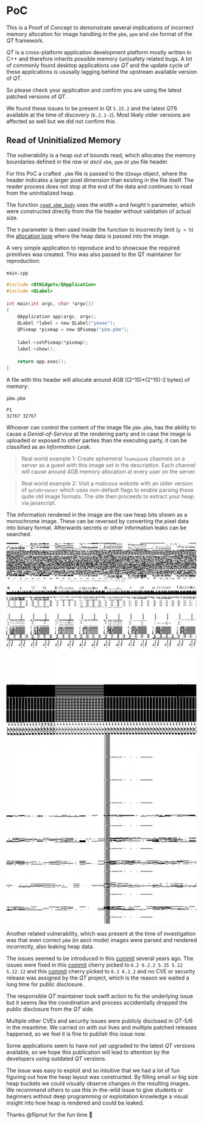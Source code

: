 # PoC

This is a Proof of Concept to demonstrate several implications
of incorrect memory allocation for image handling in
the `pbm`, `ppm` and `xbm` format of the *QT* framework.

*QT* is a cross-platform application development platform mostly written in C++
and therefore inherits possible memory (un)safety related bugs.
A lot of commonly found desktop applications use *QT* and the update
cycle of these applications is ususally lagging behind the upstream
available version of *QT*.

So please check your application and confirm
you are using the latest patched versions of *QT*.

We found these issues to be present in Qt `5.15.2`
and the latest *QT*6 available at the time of discovery (`6.2.1-2`).
Most likely older versions are affected as well but we did not confirm this.

## Read of Uninitialized Memory

The vulnerability is a heap out of bounds read, which allocates
the memory boundaries defined in the *raw* or *ascii* `xbm`, `ppm` or `pbm` file header.

For this PoC a crafted `.pbm` file is passed to the `QImage` object,
where the header indicates a larger pixel dimension than existing in
the file itself. The reader process does not stop at the end of the data
and continues to read from the uninitialized heap.

The function [`read_pbm_body`](https://github.com/qt/qtbase/blob/1a63409579ff0e9ce524c09701c1ef8bd2d99f25/src/gui/image/qppmhandler.cpp#L135)
uses the *width* `w` and *height* `h` parameter, which were constructed directly from the file header without validation of actual size.

The `h` parameter is then used inside the function to incorrectly limit (`y < h`) the [allocation loop](https://github.com/qt/qtbase/blob/c0a8cfe1677f55daec4bc8626aced41c7ebeb1c4/src/gui/image/qppmhandler.cpp#L239)
where the heap data is passed into the image.

A very simple application to reproduce and to showcase the required primitives was created. 
This was also passed to the QT maintainer for reproduction:

`main.cpp`

```c
#include <QtWidgets/QApplication>
#include <QLabel>

int main(int argc, char *argv[])
{
    QApplication app(argc, argv);
    QLabel *label = new QLabel("yeeee");
    QPixmap *pixmap = new QPixmap("pbm.pbm");
    
    label->setPixmap(*pixmap);
    label->show();

    return app.exec();
}
```

A file with this header will allocate around 4GB ((2^15)*(2^15)-2 bytes) of memory:

`pbm.pbm`

```
P1
32767 32767
```

Whoever can control the content of the image file `pbm.pbm`, has the ability to cause a *Denial-of-Service* at the rendering
party and in case the image is uploaded or exposed to other parties than the executing party,
it can be classified as an *Information Leak*.

> Real world example 1: Create ephemeral `Teamspeak` channels on a server as a guest with this image set in the description. Each channel will cause around 4GB memory allocation at every user on the server.

> Real world example 2: Visit a malicous website with an older version of `qutebrowser` which uses non-default flags to enable parsing these quite old image formats. The site then proceeds to extract your heap via javascript.

The information rendered in the image are the raw heap bits shown as a monochrome
image. These can be reversed by converting the pixel data into binary format. Afterwards secrets or other information leaks can be searched.

![heap_sample_image.jpg](heap_sample_image.jpg)

Another related vulnerability, which was present at the time of investigation
was that even correct `pbm` (in ascii mode) images were parsed and rendered incorrectly, also leaking heap data.

The issues seemed to be introduced in this [commit](https://github.com/qt/qtbase/commit/1a63409579ff0e9ce524c09701c1ef8bd2d99f25/src/gui/image/qppmhandler.cpp) several years ago.
The issues were fixed in this [commit](https://github.com/qt/qtbase/commit/997c052db9e2bef47cf8217c1537a99c2f086858) cherry picked to `6.2 6.2.2 5.15 5.12 5.12.12` and this [commit](https://github.com/qt/qtbase/commit/8ce36938569841020daf9dc23e41438b06e0ee53) cherry picked to `6.2 6.2.2` and no CVE or security release was assigned by the *QT* project, which is the reason we waited a long time for public disclosure.

The responsible *QT* maintainer took swift action to fix the underlying issue but it
seems like the coordination and process accidentially dropped the public
disclosure from the *QT* side.

Multiple other CVEs and security issues were publicly disclosed in *QT*-5/6 in the meantime. We carried on with our lives and multiple
patched releases happened, so we feel it is fine to publish this issue now.

Some applications seem to have not yet upgraded to the latest *QT* versions available,
so we hope this publication will lead to attention by the developers
using outdated *QT* versions.

The issue was easy to exploit and so intuitive that we had a lot of fun
figuring out how the heap layout was constructed. By filling small or
big size heap buckets we could visually observe changes in the resulting images. We recommend others to use this in-the-wild issue
to give students or beginners without deep programming or exploitation
knowledge a visual insight into how heap is rendered and could be leaked.

Thanks @flipnut for the fun time :wave: